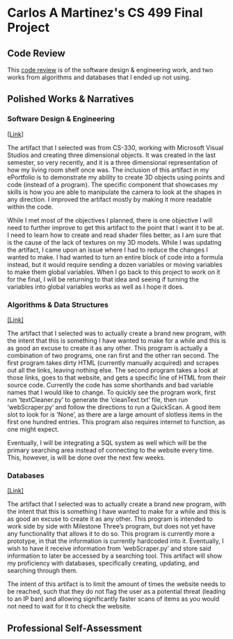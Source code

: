 # Carlos A Martinez's CS 499 Final Project

## Code Review

This [code review](https://youtu.be/rnRD6E8ajY4) is of the software design & engineering work, and two works from algorithms and databases that I ended up not using. 

## Polished Works & Narratives

### Software Design & Engineering
[[Link]](https://drive.google.com/file/d/1_i5aJq_LTRIAAwPYKd0VGlgpHQehP6Ol/view?usp=sharing)

   The artifact that I selected was from CS-330, working with Microsoft Visual Studios and creating three dimensional objects. It was created in the last semester, so very recently, and it is a three dimensional representation of how my living room shelf once was. The inclusion of this artifact in my ePortfolio is to demonstrate my ability to create 3D objects using points and code (instead of a program). The specific component that showcases my skills is how you are able to manipulate the camera to look at the shapes in any direction. I improved the artifact mostly by making it more readable within the code. 

   While I met most of the objectives I planned, there is one objective I will need to further improve to get this artifact to the point that I want it to be at. I need to learn how to create and read shader files better, as I am sure that is the cause of the lack of textures on my 3D models. While I was updating the artifact, I came upon an issue where I had to reduce the changes I wanted to make. I had wanted to turn an entire block of code into a formula instead, but it would require sending a dozen variables or moving variables to make them global variables. When I go back to this project to work on it for the final, I will be returning to that idea and seeing if turning the variables into global variables works as well as I hope it does. 

### Algorithms & Data Structures
[[Link]](https://drive.google.com/file/d/1U1U2e36jdGL8k2Yt0UkPXYuoDts7XZ3U/view?usp=sharing)

   The artifact that I selected was to actually create a brand new program, with the intent that this is something I have wanted to make for a while and this is as good an excuse to create it as any other. This program is actually a combination of two programs, one ran first and the other ran second. The first program takes dirty HTML (currently manually acquired) and scrapes out all the links, leaving nothing else. The second program takes a look at those links, goes to that website, and gets a specific line of HTML from their source code. Currently the code has some shorthands and bad variable names that I would like to change. To quickly see the program work, first run ‘textCleaner.py’ to generate the ‘cleanText.txt’ file, then run ‘webScraper.py’ and follow the directions to run a QuickScan. A good item slot to look for is ‘None’, as there are a large amount of slotless items in the first one hundred entries. This program also requires internet to function, as one might expect. 
	
   Eventually, I will be integrating a SQL system as well which will be the primary searching area instead of connecting to the website every time. This, however, is will be done over the next few weeks. 

### Databases
[[Link]](https://drive.google.com/file/d/1oGPaR0YxI3ctbPDDXfGJUiEZw3L0f2Je/view?usp=sharing)

   The artifact that I selected was to actually create a brand new program, with the intent that this is something I have wanted to make for a while and this is as good an excuse to create it as any other. This program is intended to work side by side with Milestone Three’s program, but does not yet have any functionality that allows it to do so. This program is currently more a prototype, in that the information is currently hardcoded into it. Eventually, I wish to have it receive information from ‘webScraper.py’ and store said information to later be accessed by a searching tool. This artifact will show my proficiency with databases, specifically creating, updating, and searching through them. 
	
   The intent of this artifact is to limit the amount of times the website needs to be reached, such that they do not flag the user as a potential threat (leading to an IP ban) and allowing significantly faster scans of items as you would not need to wait for it to check the website. 

## Professional Self-Assessment


